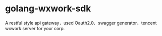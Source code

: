 # golang-wxwork-sdk
A restful style api gateway，used Oauth2.0、swagger generator、tencent wxwork server for your corp.
